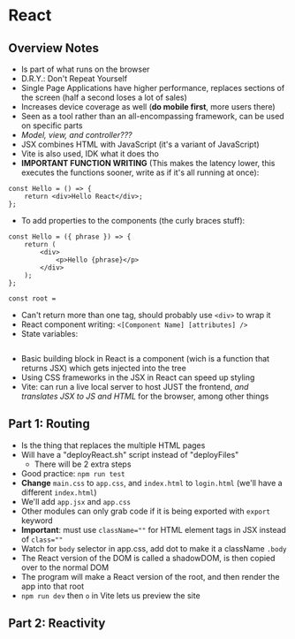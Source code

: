 # React

## Overview Notes
- Is part of what runs on the browser
- D.R.Y.: Don't Repeat Yourself
- Single Page Applications have higher performance, replaces sections of the screen (half a second loses a lot of sales)
- Increases device coverage as well (**do mobile first**, more users there)
- Seen as a tool rather than an all-encompassing framework, can be used on specific parts
- _Model, view, and controller???_
- JSX combines HTML with JavaScript (it's a variant of JavaScript)
- Vite is also used, IDK what it does tho
- **IMPORTANT FUNCTION WRITING** (This makes the latency lower, this executes the functions sooner, write as if it's all running at once):
```
const Hello = () => {
    return <div>Hello React</div>;
};
```
- To add properties to the components (the curly braces stuff):
```
const Hello = ({ phrase }) => {
    return (
        <div>
            <p>Hello {phrase}</p>
        </div>
    );
};

const root =
```
- Can't return more than one tag, should probably use `<div>` to wrap it
- React component writing: `<[Component Name] [attributes] />`
- State variables:
```
```
- Basic building block in React is a component (wich is a function that returns JSX) which gets injected into the tree
- Using CSS frameworks in the JSX in React can speed up styling
- Vite: can run a live local server to host JUST the frontend, _and translates JSX to JS and HTML_ for the browser, among other things

## Part 1: Routing
- Is the thing that replaces the multiple HTML pages
- Will have a "deployReact.sh" script instead of "deployFiles"
  - There will be 2 extra steps
- Good practice: `npm run test`
- **Change** `main.css` to `app.css`, and `index.html` to `login.html` (we'll have a different `index.html`)
- We'll add `app.jsx` and `app.css`
- Other modules can only grab code if it is being exported with `export` keyword
- **Important**: must use `className=""` for HTML element tags in JSX instead of `class=""`
- Watch for `body` selector in app.css, add dot to make it a className `.body`
- The React version of the DOM is called a shadowDOM, is then copied over to the normal DOM
- The program will make a React version of the root, and then render the app into that root
- `npm run dev` then `o` in Vite lets us preview the site

## Part 2: Reactivity
